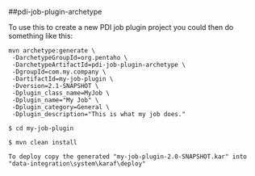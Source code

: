 ##pdi-job-plugin-archetype

To use this to create a new PDI job plugin project you could then do something like this:

```
mvn archetype:generate \
 -DarchetypeGroupId=org.pentaho \
 -DarchetypeArtifactId=pdi-job-plugin-archetype \
 -DgroupId=com.my.company \
 -DartifactId=my-job-plugin \
 -Dversion=2.1-SNAPSHOT \
 -Dplugin_class_name=MyJob \
 -Dplugin_name="My Job" \
 -Dplugin_category=General \
 -Dplugin_description="This is what my job does."

$ cd my-job-plugin

$ mvn clean install

To deploy copy the generated "my-job-plugin-2.0-SNAPSHOT.kar" into "data-integration\system\karaf\deploy"
